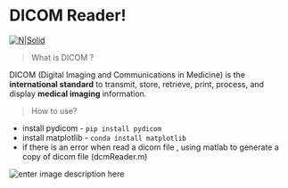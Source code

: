 # DICOM Reader!

[![N|Solid](http://s6.picofile.com/file/8391972092/z.png)](https://ramazi.ir)


> What is DICOM ?

DICOM (Digital Imaging and Communications in Medicine) is the **international standard** to transmit, store, retrieve, print, process, and display **medical imaging** information.

> How to use?

 - install pydicom - `pip install pydicom`
 - install matplotlib - `conda install matplotlib`
 - if there is an error when read a dicom file , using matlab to generate a copy of dicom file (dcmReader.m)
 
 ![enter image description here](http://s6.picofile.com/file/8381368100/a.jpg)
 
